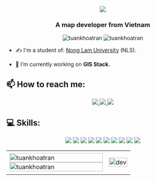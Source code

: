 <p align="center"><img src="https://img.icons8.com/color/48/000000/vietnam-circular.png"/></p>
<h3 align="center">A map developer from Vietnam </h3>
<p align="center"> <img src="https://komarev.com/ghpvc/?username=tuankhoatran" alt="tuankhoatran" /> <img src="https://badges.pufler.dev/repos/tuankhoatran" alt="tuankhoatran" /> </p>

- ✍ I'm a student of: [Nong Lam University](https://www.hcmuaf.edu.vn/) (NLS).

- 🌱 I’m currently working on **GIS Stack.**


## 📫 How to reach me:
<p align="center">
  <a href="https://t.me/trantuankhoabc" target="_blank">
   <img src="https://img.icons8.com/color/48/000000/telegram-app--v5.png"/>
  </a>
  <a href="https://github.com/tuankhoatran" alt="Github">
    <img src="https://img.icons8.com/plasticine/48/000000/github-squared.png"/>
  </a>
  <a href="https://www.youtube.com/channel/UCN3v7IdTLZK_SWPYnpHHMdQ" alt="Youtube channel" target="_blank" >
    <img src="https://img.icons8.com/doodle/48/000000/youtube-play--v2.png"/>
  </a>
</p>

## 💻 Skills:

<p align="center">
  <img src="https://img.icons8.com/color/48/000000/c-sharp-logo.png"/>
  <img src="https://img.icons8.com/external-tal-revivo-color-tal-revivo/48/000000/external-angular-a-typescript-based-open-source-web-application-framework-logo-color-tal-revivo.png"/>
  <img src="https://img.icons8.com/color/48/000000/redis.png"/>
  <img src="https://img.icons8.com/color/48/000000/git.png"/>
  <img src="https://img.icons8.com/color/48/000000/github-2.png"/>
  <img src="https://img.icons8.com/dusk/48/000000/docker.png"/>
  <img src="https://img.icons8.com/color/48/000000/visual-studio-code-2019.png"/>
  <img src="https://img.icons8.com/color/48/000000/jetbrains.png"/>
  <img src="https://img.icons8.com/cute-clipart/48/000000/notion.png"/>
  <img src="https://img.icons8.com/color/48/000000/postgreesql.png"/>
</p>

<table style="width:100%;">
  <tr>
    <td>
      <img src="https://github-readme-stats.vercel.app/api/top-langs/?username=tuankhoatran&bg_color=FFFFFF00&text_color=179fa3&layout=compact&hide=CSS&langs_count=10&custom_title=Top%20ngôn%20ngữ%20được%20dùng" alt="tuankhoatran" width="100%"/>
      <img src="https://github-readme-stats.vercel.app/api?username=tuankhoatran&bg_color=FFFFFF00&text_color=179fa3&show_icons=true&count_private=true&include_all_commits=true&custom_title=Hoạt%20động%20trên%20Github" alt="tuankhoatran" width="100%"/>
    </td>
    <td>
      <p align="center"> 
        <img src="https://cdn.dribbble.com/users/1059583/screenshots/4171367/coding-freak.gif" alt="dev" width="100%"/>
      </p>
    </td>
  </tr>
</table>
